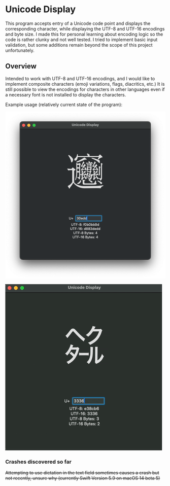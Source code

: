 #  Unicode Display

This program accepts entry of a Unicode code point and displays the corresponding character, while displaying the UTF-8 and UTF-16 encodings and byte size. I made this for personal learning about encoding logic so the code is rather clunky and not well tested. I tried to implement basic input validation, but some additions remain beyond the scope of this project unfortunately.

## Overview

Intended to work with UTF-8 and UTF-16 encodings, and I would like to implement composite characters (emoji variations, flags, diacritics, etc.)
It is still possible to view the encodings for characters in other languages even if a necessary font is not installed to display the characters.

Example usage (relatively current state of the program):

![Program screenshot displaying the Chinese character *biang* followed by four text fields, input of U+30EDD, UTF-8: f0808b9d, UTF-16: d883dedd, UTF-8 Bytes: 4, UTF-16 Bytes: 4](/Resources/U+30EDD%20Sample.png)

![Example gif showing an iteration through the CJK Compatibility block as the code points and bytes update](/Resources/Units%20Example.gif)

### Crashes discovered so far
~~Attempting to use dictation in the text field sometimes causes a crash but not recently, unsure why (currently Swift Version 5.9 on macOS 14 beta 5)~~
